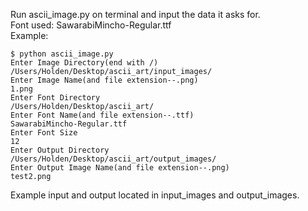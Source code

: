 Run ascii_image.py on terminal and input the data it asks for.  
Font used: SawarabiMincho-Regular.ttf  
Example:

```
$ python ascii_image.py
Enter Image Directory(end with /)
/Users/Holden/Desktop/ascii_art/input_images/
Enter Image Name(and file extension--.png)
1.png
Enter Font Directory
/Users/Holden/Desktop/ascii_art/
Enter Font Name(and file extension--.ttf)
SawarabiMincho-Regular.ttf
Enter Font Size
12
Enter Output Directory
/Users/Holden/Desktop/ascii_art/output_images/
Enter Output Image Name(and file extension--.png)
test2.png
```

Example input and output located in input_images and output_images.
